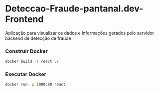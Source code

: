 # Deteccao-Fraude-pantanal.dev-Frontend
Aplicação para visualizar os dados e informações gerados pelo servidor backend de detecção de fraude

### Construir Docker 

```bash
docker build -t react ./
```

### Executar Docker

```bash 
docker run -p 3000:80 react
```

